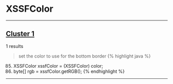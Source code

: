 # XSSFColor

***

## [Cluster 1](./1)
1 results
> set the color to use for the bottom border 
{% highlight java %}
85. XSSFColor xssfColor = (XSSFColor) color;
86. byte[] rgb = xssfColor.getRGB();
{% endhighlight %}

***

